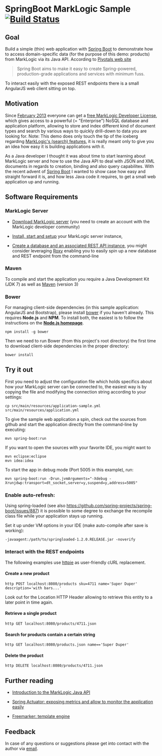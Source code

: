 # SpringBoot MarkLogic Sample [![Build Status](https://travis-ci.org/nikos/springboot-marklogic-sample.svg?branch=master)](http://travis-ci.org/nikos/springboot-marklogic-sample)

## Goal

Build a simple (thin) web application with [Spring Boot](http://projects.spring.io/spring-boot/) to 
demonstrate how to access domain-specific data (for the purpose of this demo: products) 
from MarkLogic via its Java API. According to [Pivotals web site](https://spring.io/blog/2013/08/06/spring-boot-simplifying-spring-for-everyone)
> Spring Boot aims to make it easy to create Spring-powered, production-grade applications and services with minimum fuss.

To interact easily with the exposed REST endpoints there is a small AngularJS web client sitting on top.


## Motivation

Since [February 2013](http://www.marklogic.com/press-releases/marklogic-simplifies-development-of-enterprise-ready-applications-free-developer-license-for-marklogic-enterprise-edition-now-available/) 
everyone can get a [free MarkLogic Developer License](http://developer.marklogic.com/free-developer), 
which gives access to a powerful (= "Enterprise") NoSQL database and application platform, allowing
to store and index different kind of document types and search by various ways to quickly drill-down
to data you are looking for. Note: This demo does only touch the tip of the iceberg regarding
[MarkLogic's (search) features](http://www.marklogic.com/what-is-marklogic/enterprise-nosql/), 
it is really meant only to give you an idea how easy it is building applications with it.

As a Java developer I thought it was about time to start learning about MarkLogic server
and how to use the Java API to deal with JSON and XML documents in regards to creation,
binding and also query capabilites. With the recent advent of [Spring Boot](http://projects.spring.io/spring-boot/)
I wanted to show case how easy and straight forward it is, and how less Java code it requires,
to get a small web application up and running.


## Software Requirements

### MarkLogic Server

* [Download MarkLogic server](http://developer.marklogic.com/products/marklogic-server) (you need to create an account 
  with the MarkLogic developer community)  

* [Install, start and setup](http://docs.marklogic.com/guide/installation/procedures#id_28962) your MarkLogic server instance,
   
* [Create a database and an associated REST API instance](http://developer.marklogic.com/learn/rest/setup),
  you might consider leveraging [Roxy](https://github.com/marklogic/roxy) enabling you to easily spin up a new
  database and REST endpoint from the command-line


### Maven

To compile and start the application you require a Java Development Kit (JDK 7) as well
as [Maven](http://maven.apache.org/download.cgi) (version 3) 

### Bower

For managing client-side dependencies (in this sample application: AngularJS and Bootstrap),
please install [bower](http://bower.io/) if you haven't already. This requires **Node.js** 
and **NPM**. To install both, the easiest is to follow the instructions on the **[Node.js homepage](http://nodejs.org)**.

    npm install -g bower

Then we need to run Bower (from this project's root directory) the first time to download client-side dependencies
in the proper directory:

    bower install


## Try it out

First you need to adjust the configuration file which holds specifics about
how your MarkLogic server can be connected to, the easiest way is by copying
the file and modifying the connection string according to your settings:

    cp src/main/resources/application-sample.yml src/main/resources/application.yml

To give the sample web application a spin, check out the sources from github 
and start the application directly from the command-line by executing:

    mvn spring-boot:run

If you want to open the sources with your favorite IDE, you might want to 

    mvn eclipse:eclipse
    mvn idea:idea

To start the app in debug mode (Port 5005 in this example), run:

    mvn spring-boot:run -Drun.jvmArguments="-Xdebug -Xrunjdwp:transport=dt_socket,server=y,suspend=y,address=5005"



### Enable auto-refresh:

Using spring-loaded (see also https://github.com/spring-projects/spring-boot/issues/887)
it is possible to some degree to exchange the recompile class file while 
your application stays up running.

Set it up under VM options in your IDE (make auto-compile after save is working):

    -javaagent:/path/to/springloaded-1.2.0.RELEASE.jar -noverify




### Interact with the REST endpoints

The following examples use [httpie](http://httpie.org) as user-friendly cURL replacement.

#### Create a new product

    http POST localhost:8080/products sku=4711 name='Super Duper' description='with bars...'

Look out for the Location HTTP Header allowing to retrieve this entity to a later point in 
time again.

#### Retrieve a single product

    http GET localhost:8080/products/4711.json

#### Search for products contain a certain string

    http GET localhost:8080/products.json name=='Super Duper'

#### Delete the product

    http DELETE localhost:8080/products/4711.json


## Further reading

* [Introduction to the MarkLogic Java API](https://docs.marklogic.com/guide/java/intro)

* [Spring Actuator: exposing metrics and allow to monitor the application easily](http://docs.spring.io/spring-boot/docs/current/reference/htmlsingle/#production-ready)

* [Freemarker: template engine](http://freemarker.org/)



## Feedback

In case of any questions or suggestions please get into contact 
with the author via [email](mailto:niko[at]nava[dot]de).